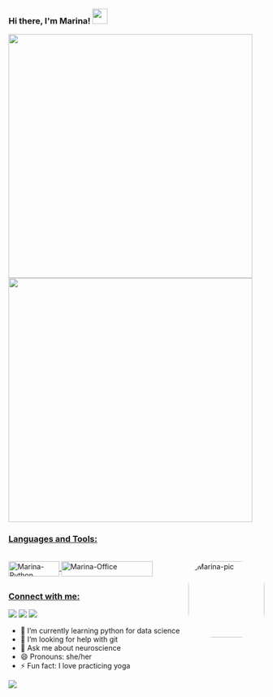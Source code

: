 ### Hi there, I'm Marina! <img src="https://c.tenor.com/DcDYpWonGbIAAAAi/budding-pop-cute.gif" width="30px">

<div>
    
<a href="https://github.com/MarinaTaques">
<p align="left">
<img width="480em" src="https://github-readme-stats.vercel.app/api?username=MarinaTaques&show_icons=true&theme=dracula&include_all_commits=true&count_private=true"/>
<img width="480em" src="https://github-readme-stats.vercel.app/api/top-langs/?username=MarinaTaques&layout=compact&langs_count=7&theme=dracula"/>
</p>
</div>
    
</div>
  
 ### Languages and Tools:
  <div style="display: inline_block"><br>
  <img align="center" alt="Marina-Python" height="30" width="100" src="https://img.shields.io/badge/Python-14354C?style=for-the-badge&logo=python&logoColor=white">
  <img align="center" alt="Marina-Office" height="30" width="180" src="https://img.shields.io/badge/Microsoft_Office-D83B01?style=for-the-badge&logo=microsoft-office&logoColor=white">
 <img align="right" alt="Marina-pic" height="150" style="border-radius:50px;"
      src="https://share-cdn.picrew.me/shareImg/org/202112/338224_5N21mlMJ.png">
                                                                                                                                                    
</div>  
  
  ##
  
  <div> 
    
   ### Connect with me:   
  <a href="https://instagram.com/nina_moyses" target="_blank"><img src="https://img.shields.io/badge/-Instagram-%23E4405F?style=for-the-badge&logo=instagram&logoColor=white" target="_blank"></a> 
  <a href = "mailto:marinataques27@gmail.com"><img src="https://img.shields.io/badge/-Gmail-%23333?style=for-the-badge&logo=gmail&logoColor=white" target="_blank"></a>
  <a href="https://www.linkedin.com/in/marina-t-moyses-97865a212/" target="_blank"><img src="https://img.shields.io/badge/-LinkedIn-%230077B5?style=for-the-badge&logo=linkedin&logoColor=white" target="_blank"></a> 

</div>  
  
- 🌱 I’m currently learning python for data science
- 🤔 I’m looking for help with git
- 💬 Ask me about neuroscience
- 😄 Pronouns: she/her
- ⚡ Fun fact: I love practicing yoga

 <img src="https://media-exp1.licdn.com/dms/image/C4E16AQE82QlJP7APvQ/profile-displaybackgroundimage-shrink_200_800/0/1624511684176?e=1645660800&v=beta&t=uTcLJnXTlK2YrcLuAZk4E5VCUEUvTlOQ-J7FdTi_-6s">
